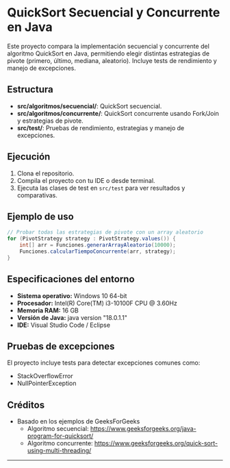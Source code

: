 # QuickSort Secuencial y Concurrente en Java

Este proyecto compara la implementación secuencial y concurrente del algoritmo QuickSort en Java, permitiendo elegir distintas estrategias de pivote (primero, último, mediana, aleatorio). Incluye tests de rendimiento y manejo de excepciones.

## Estructura

- **src/algoritmos/secuencial/**: QuickSort secuencial.
- **src/algoritmos/concurrente/**: QuickSort concurrente usando Fork/Join y estrategias de pivote.
- **src/test/**: Pruebas de rendimiento, estrategias y manejo de excepciones.

## Ejecución

1. Clona el repositorio.
2. Compila el proyecto con tu IDE o desde terminal.
3. Ejecuta las clases de test en `src/test` para ver resultados y comparativas.

## Ejemplo de uso

```java
// Probar todas las estrategias de pivote con un array aleatorio
for (PivotStrategy strategy : PivotStrategy.values()) {
    int[] arr = Funciones.generarArrayAleatorio(10000);
    Funciones.calcularTiempoConcurrente(arr, strategy);
}
```

## Especificaciones del entorno

- **Sistema operativo:** Windows 10 64-bit
- **Procesador:** Intel(R) Core(TM) i3-10100F CPU @ 3.60Hz
- **Memoria RAM:** 16 GB
- **Versión de Java:** java version "18.0.1.1"
- **IDE:** Visual Studio Code / Eclipse

## Pruebas de excepciones

El proyecto incluye tests para detectar excepciones comunes como:
- StackOverflowError
- NullPointerException

## Créditos

- Basado en los ejemplos de GeeksForGeeks  
  - Algoritmo secuencial: https://www.geeksforgeeks.org/java-program-for-quicksort/  
  - Algoritmo concurrente: https://www.geeksforgeeks.org/quick-sort-using-multi-threading/

---
